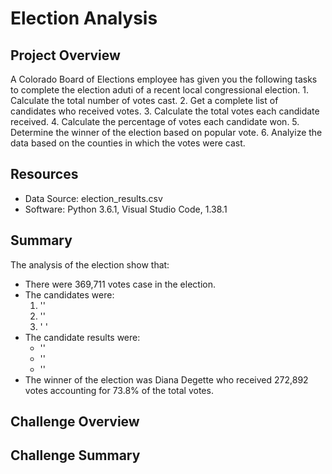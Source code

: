 # Election Analysis

## Project Overview
A Colorado Board of Elections employee has given you the following tasks to complete the election aduti of a recent local congressional election.
    1. Calculate the total number of votes cast.
    2. Get a complete list of candidates who received votes.
    3. Calculate the total votes each candidate received.
    4. Calculate the percentage of votes each candidate won.
    5. Determine the winner of the election based on popular vote.
    6. Analyize the data based on the counties in which the votes were cast.

## Resources
- Data Source: election_results.csv
- Software: Python 3.6.1, Visual Studio Code, 1.38.1

## Summary
The analysis of the election show that:
- There were 369,711 votes case in the election.
- The candidates were:
    1. ''
    2. ''
    3. ' '
- The candidate results were:
    - ''
    - ''
    - ''
- The winner of the election was Diana Degette who received 272,892 votes accounting for 73.8% of the total votes. 

## Challenge Overview

## Challenge Summary